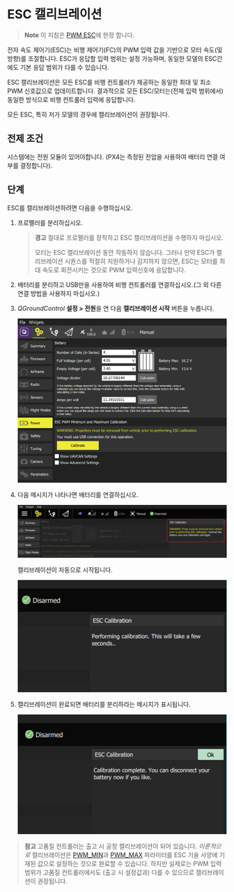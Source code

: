 # ESC 캘리브레이션

> **Note** 이 지침은 [PWM ESC](../peripherals/pwm_escs_and_servo.md)에 한정 합니다.

전자 속도 제어기(ESC)는 비행 제어기(FC)의 PWM 입력 값을 기반으로 모터 속도(및 방향)를 조절합니다. ESC가 응답할 입력 범위는 설정 가능하며, 동일한 모델의 ESC간에도 기본 응답 범위가 다를 수 있습니다.

ESC 캘리브레이션은 모든 ESC를 비행 컨트롤러가 제공하는 동일한 최대 및 최소 PWM 신호값으로 업데이트합니다. 결과적으로 모든 ESC/모터는(전체 입력 범위에서) 동일한 방식으로 비행 컨트롤러 입력에 응답합니다.

모든 ESC, 특히 저가 모델의 경우에 캘리브레이션이 권장됩니다.

## 전제 조건

시스템에는 전원 모듈이 있어야합니다. (PX4는 측정된 전압을 사용하여 배터리 연결 여부를 결정합니다).

## 단계 

ESC를 캘리브레이션하려면 다음을 수행하십시오.

1. 프로펠러를 분리하십시오.
    
    > **경고** 절대로 프로펠러를 장착하고 ESC 캘리브레이션을 수행하지 마십시오.
    > 
    > 모터는 ESC 캘리브레이션 동안 작동하지 않습니다. 그러나 만약 ESC가 캘리브레이션 시퀀스를 적절히 지원하거나 감지하지 않으면, ESC는 모터를 최대 속도로 회전시키는 것으로 PWM 입력신호에 응답합니다.

2. 배터리를 분리하고 USB만을 사용하여 비행 컨트롤러를 연결하십시오.(그 외 다른 연결 방법을 사용하지 마십시오.)

3. *QGroundControl* **설정 > 전원**을 연 다음 **캘리브레이션 시작** 버튼을 누릅니다.
    
    ![ESC 캘리브레이션 단계 1](../../assets/qgc/setup/esc/qgc_esc_calibration.png)

4. 다음 메시지가 나타나면 배터리를 연결하십시오.
    
    ![ESC 캘리브레이션 단계 2](../../assets/qgc/setup/esc/esc_calibration_step_2.png)
    
    캘리브레이션이 자동으로 시작됩니다.
    
    ![ESC 캘리브레이션 단계 3](../../assets/qgc/setup/esc/esc_calibration_step_3.png)

5. 캘리브레이션이 완료되면 배터리를 분리하라는 메시지가 표시됩니다. 
    
    ![ESC 캘리브레이션 단계 4](../../assets/qgc/setup/esc/esc_calibration_step_4.png)

> **참고** 고품질 컨트롤러는 출고 시 공정 캘리브레이션이 되어 있습니다. *이론적으로* 캘리브레이션은 [PWM_MIN](../advanced_config/parameter_reference.md#PWM_MIN)과 [PWM_MAX](../advanced_config/parameter_reference.md#PWM_MAX) 파라미터를 ESC 기술 사양에 기재된 값으로 설정하는 것으로 완료할 수 있습니다. 하지만 실제로는 PWM 입력 범위가 고품질 컨트롤러에서도 (출고 시 설정값과) 다를 수 있으므로 캘리브레이션이 권장됩니다.
